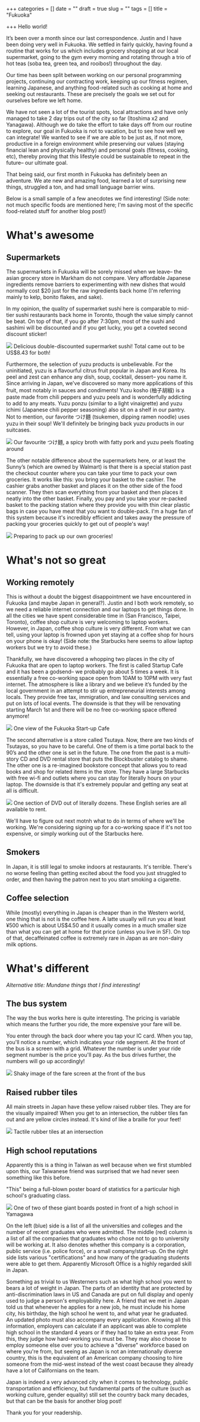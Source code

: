 +++
categories = []
date = ""
draft = true
slug = ""
tags = []
title = "Fukuoka"

+++
Hello world!

It’s been over a month since our last correspondence. Justin and I have been doing very well in Fukuoka. We settled in fairly quickly, having found a routine that works for us which includes grocery shopping at our local supermarket, going to the gym every morning and rotating through a trio of hot teas (soba tea, green tea, and rooibos!) throughout the day.

Our time has been split between working on our personal programming projects, continuing our contracting work, keeping up our fitness regimen, learning Japanese, and anything food-related such as cooking at home and seeking out restaurants. These are precisely the goals we set out for ourselves before we left home.

We have not seen a lot of the tourist spots, local attractions and have only managed to take 2 day trips out of the city so far (Itoshima x2 and Yanagawa). Although we do take the effort to take days off from our routine to explore, our goal in Fukuoka is not to vacation, but to see how well we can integrate! We wanted to see if we are able to be just as, if not more, productive in a foreign environment while preserving our values (staying financial lean and physically healthy) and personal goals (fitness, cooking, etc), thereby proving that this lifestyle could be sustainable to repeat in the future– our ultimate goal.

That being said, our first month in Fukuoka has definitely been an adventure. We ate new and amazing food, learned a lot of surprising new things, struggled a ton, and had small language barrier wins.

Below is a small sample of a few anecdotes we find interesting! (Side note: not much specific foods are mentioned here; I'm saving most of the specific food-related stuff for another blog post!)

# What's awesome

## Supermarkets

The supermarkets in Fukuoka will be sorely missed when we leave– the asian grocery store in Markham do not compare. Very affordable Japanese ingredients remove barriers to experimenting with new dishes that would normally cost $20 just for the raw ingredients back home (I'm referring mainly to kelp, bonito flakes, and sake).

In my opinion, the quality of supermarket sushi here is comparable to mid-tier sushi restaurants back home in Toronto, though the value simply cannot be beat. On top of that, if you go after 7:30pm, most of the sushi and sashimi will be discounted and if you get lucky, you get a coveted second discount sticker!

![](/uploads/MVIMG_20190124_202222.jpg)
<span class="caption">Delicious double-discounted supermarket sushi! Total came out to be US$8.43 for both!</span>

Furthermore, the selection of yuzu products is unbelievable. For the uninitiated, yuzu is a  flavourful citrus fruit popular in Japan and Korea. Its peel and zest can enhance any dish, soup, cocktail, dessert– you name it. Since arriving in Japan, we've discovered so many more applications of this fruit, most notably in sauces and condiments! Yuzu kosho (柚子胡椒) is a paste made from chili peppers and yuzu peels and is wonderfully addicting to add to any meats. Yuzu ponzu (similar to a light vinaigrette) and yuzu ichimi (Japanese chili pepper seasoning) also sit on a shelf in our pantry. Not to mention, our favorite つけ麺 (tsukemen, dipping ramen noodle) uses yuzu in their soup! We'll definitely be bringing back yuzu products in our suitcases.

![](/uploads/MVIMG_20190120_130509.jpg)
<span class="caption">Our favourite つけ麺, a spicy broth with fatty pork and yuzu peels floating around</span>

The other notable difference about the supermarkets here, or at least the Sunny’s (which are owned by Walmart) is that there is a special station past the checkout counter where you can take your time to pack your own groceries. It works like this: you bring your basket to the cashier. The cashier grabs another basket and places it on the other side of the food scanner. They then scan everything from your basket and then places it neatly into the other basket. Finally, you pay and you take your re-packed basket to the packing station where they provide you with thin clear plastic bags in case you have meat that you want to double-pack. I'm a huge fan of this system because it's incredibly efficient and  takes away the pressure of packing your groceries quickly to get out of people's way!

![](/uploads/MVIMG_20190214_113749.jpg)
<span class="caption">Preparing to pack up our own groceries!</span>

# What's not so great

## Working remotely

This is without a doubt the biggest disappointment we have encountered in Fukuoka (and maybe Japan in general?). Justin and I both work remotely, so we need a reliable internet connection and our laptops to get things done. In all the cities we have spent considerable time in (San Francisco, Taipei, Toronto), coffee shop culture is very welcoming to laptop workers. However, in Japan, coffee shop culture is very different. From what we can tell, using your laptop is frowned upon yet staying at a coffee shop for hours on your phone is okay! (Side note: the Starbucks here seems to allow laptop workers but we try to avoid these.)

Thankfully, we have discovered a whopping two places in the city of Fukuoka that are open to laptop workers. The first is called Startup Cafe and it has been a godsend– we probably go about 5 times a week. It is essentially a free co-working space open from 10AM to 10PM with very fast internet. The atmosphere is like a library and we believe it’s funded by the local government in an attempt to stir up entrepreneurial interests among locals. They provide free tax, immigration, and law consulting services and put on lots of local events. The downside is that they will be renovating starting March 1st and there will be no free co-working space offered anymore!

![](/uploads/startupcafe.jpg)
<span class="caption">One view of the Fukuoka Start-up Cafe</span>

The second alternative is a store called Tsutaya. Now, there are two kinds of Tsutayas, so you have to be careful. One of them is a time portal back to the 90’s and the other one is set in the future. The one from the past is a multi-story CD and DVD rental store that puts the Blockbuster catalog to shame. The other one is a re-imagined bookstore concept that allows you to read books and shop for related items in the store. They have a large Starbucks with free wi-fi and outlets where you can stay for literally hours on your laptop. The downside is that it's extremely popular and getting any seat at all is difficult.

![](/uploads/MVIMG_20190130_152812.jpg)
<span class="caption">One section of DVD out of literally dozens. These English series are all available to rent.</span>

We'll have to figure out next motnh what to do in terms of where we'll be working. We're considering signing up for a co-working space if it's not too expensive, or simply working out of the Starbucks here.

## Smokers

In Japan, it is still legal to smoke indoors at restaurants. It's terrible. There's no worse feeling than getting excited about the food you just struggled to order, and then having the patron next to you start smoking a cigarette.

## Coffee selection

While (mostly) everything in Japan is cheaper than in the Western world, one thing that is not is the coffee here. A latte usually will run you at least ¥500 which is about US$4.50 and it usually comes in a much smaller size than what you can get at home for that price (unless you live in SF). On top of that, decaffeinated coffee is extremely rare in Japan as are non-dairy milk options.

# What's different

_Alternative title: Mundane things that I find interesting!_

## The bus system

The way the bus works here is quite interesting. The pricing is variable which means the further you ride, the more expensive your fare will be.

You enter through the back door where you tap your IC card. When you tap, you'll notice a number, which indicates your ride segment. At the front of the bus is a screen with a grid. Whatever the number is under your ride segment number is the price you'll pay. As the bus drives further, the numbers will go up accordingly!

![](/uploads/MVIMG_20190212_174716.jpg)
<span class="caption">Shaky image of the fare screen at the front of the bus</span>

## Raised rubber tiles

All main streets in Japan have these yellow raised rubber tiles. They are for the visually impaired! When you get to an intersection, the rubber tiles fan out and are yellow circles instead. It's kind of like a braille for your feet!

![](/uploads/MVIMG_20190224_121058.jpg)
<span class="caption">Tactile rubber tiles at an intersection</span>

## High school reputations

Apparently this is a thing in Taiwan as well because when we first stumbled upon this, our Taiwanese friend was surprised that we had never seen something like this before.

"This" being a full-blown poster board of statistics for a particular high school's graduating class.

![](/uploads/MVIMG_20190224_124203.jpg)
<span class="caption">One of two of these giant boards posted in front of a high school in Yamagawa</span>

On the left (blue) side is a list of all the universities and colleges and the number of recent graduates who were admitted. The middle (red) column is a list of all the companies that graduates who chose not to go to university will be working at. It also denotes whether this company is a corporation, public service (i.e. police force), or a small company/start-up. On the right side lists various "certifications" and how many of the graduating students were able to get them. Apparently Microsoft Office is a highly regarded skill in Japan.

Something as trivial to us Westerners such as what high school you went to bears a lot of weight in Japan. The parts of an identity that are protected by anti-discrimination laws in US and Canada are put on full display and openly used to judge a person's employability here. A friend that we met in Japan told us that whenever he applies for a new job, he must include his home city, his birthday, the high school he went to, and what year he graduated. An updated photo must also accompany every application. Knowing all this information, employers can calculate if an applicant was able to complete high school in the standard 4 years or if they had to take an extra year. From this, they judge how hard-working you must be. They may also choose to employ someone else over you to achieve a "diverse" workforce based on where you're from, but seeing as Japan is not an internationally diverse country, this is the equivalent of an American company choosing to hire someone from the mid-west instead of the west coast because they already have a lot of Californians on the team.

Japan is indeed a very advanced city when it comes to technology, public transportation and efficiency, but fundamental parts of the culture (such as working culture, gender equality) still set the country back many decades, but that can be the basis for another blog post!

Thank you for your readership.